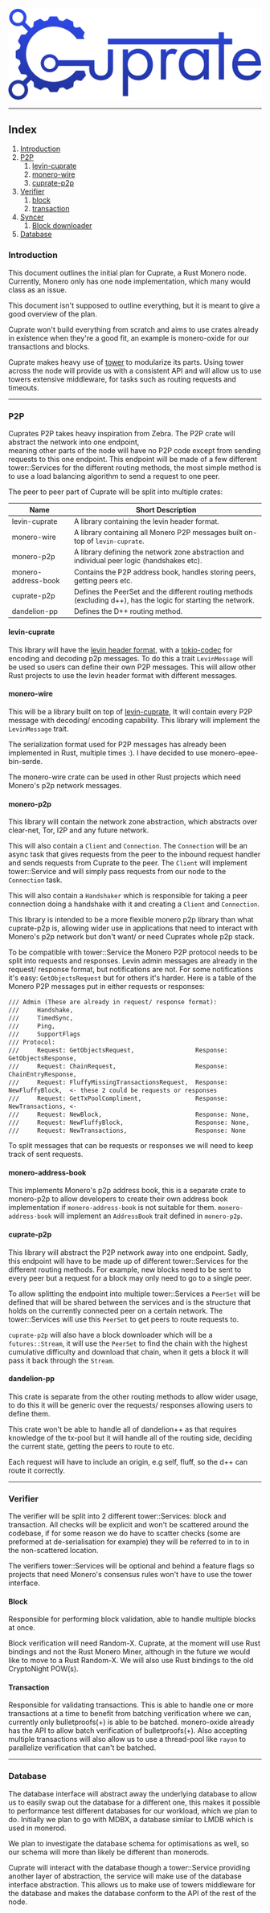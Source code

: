 ![Cuprate](logo/wordmark/CuprateWordmark.svg)

---

## Index

1. [Introduction](#introduction)
2. [P2P](#p2p)
   1. [levin-cuprate](#levin-cuprate)
   2. [monero-wire](#monero-wire)
   3. [cuprate-p2p](#cuprate-p2p)
3. [Verifier](#verifier)
   1. [block](#block)
   2. [transaction](#transaction)
4. [Syncer](#syncer)
   1. [Block downloader](#the-block-downloader)
5. [Database](#database)



### Introduction

This document outlines the initial plan for Cuprate, a Rust Monero node. Currently, Monero only
has one node implementation, which many would class as an issue.

This document isn't supposed to outline everything, but it is meant to give a good overview of the
plan.

Cuprate won't build everything from scratch and aims to use crates already in existence
when they're a good fit, an example is monero-oxide for our transactions and blocks.

Cuprate makes heavy use of [tower](https://docs.rs/tower/latest/tower/index.html) to modularize its
parts. Using tower across the node will provide us with a consistent API and will allow us to use towers
extensive middleware, for tasks such as routing requests and timeouts.

---

### P2P

Cuprates P2P takes heavy inspiration from Zebra. The P2P crate will abstract the network into one endpoint,  
meaning other parts of the node will have no P2P code except from sending requests to this one endpoint.
This endpoint will be made of a few different tower::Services for the different routing methods, the most
simple method is to use a load balancing algorithm to send a request to one peer.

The peer to peer part of Cuprate will be split into multiple crates:

| Name                | Short Description                                                                                              |
|---------------------|----------------------------------------------------------------------------------------------------------------|
| levin-cuprate       | A library containing the levin header format.                                                                  |
| monero-wire         | A library containing all Monero P2P messages built on-top of `levin-cuprate`.                                  |
| monero-p2p          | A library defining the network zone abstraction and individual peer logic (handshakes etc).                    |
| monero-address-book | Contains the P2P address book, handles storing peers, getting peers etc.                                       |
| cuprate-p2p         | Defines the PeerSet and the different routing methods (excluding d++), has the logic for starting the network. |
| dandelion-pp        | Defines the D++ routing method.                                                                                |

#### levin-cuprate

This library will have the [levin header format](https://github.com/monero-project/monero/blob/master/docs/LEVIN_PROTOCOL.md#header),
with a [tokio-codec](https://docs.rs/tokio-util/0.7.8/tokio_util/codec/index.html) for encoding and
decoding p2p messages. To do this a trait `LevinMessage` will be used so users can define their own
P2P messages. This will allow other Rust projects to use the levin header format with different messages.

#### monero-wire

This will be a library built on top of [levin-cuprate](#levin-cuprate), It will contain every P2P
message with decoding/ encoding capability. This library will implement the `LevinMessage` trait.

The serialization format used for P2P messages has already been implemented in Rust, multiple times :). I have decided to
use monero-epee-bin-serde.

The monero-wire crate can be used in other Rust projects which need Monero's p2p network messages.

#### monero-p2p

This library will contain the network zone abstraction, which abstracts over clear-net, Tor, I2P and any future network.

This will also contain a `Client` and `Connection`. The `Connection` will be an async task that gives requests from
the peer to the inbound request handler and sends requests from Cuprate to the peer. The `Client` will implement
tower::Service and will simply pass requests from our node to the `Connection` task.

This will also contain a `Handshaker` which is responsible for taking a peer connection doing a handshake with it
and creating a `Client` and `Connection`.

This library is intended to be a more flexible monero p2p library than what cuprate-p2p is, allowing wider use in applications that need to
interact with Monero's p2p network but don't want/ or need Cuprates whole p2p stack.

To be compatible with tower::Service the Monero P2P protocol needs to be split into requests and responses.
Levin admin messages are already in the request/ response format, but notifications are not. For some
notifications it's easy: `GetObjectsRequest` but for others it's harder.
Here is a table of the Monero P2P messages put in either requests or responses:

```
/// Admin (These are already in request/ response format):
///     Handshake,
///     TimedSync,
///     Ping,
///     SupportFlags
/// Protocol:
///     Request: GetObjectsRequest,                 Response: GetObjectsResponse,
///     Request: ChainRequest,                      Response: ChainEntryResponse,
///     Request: FluffyMissingTransactionsRequest,  Response: NewFluffyBlock,  <- these 2 could be requests or responses
///     Request: GetTxPoolCompliment,               Response: NewTransactions, <-
///     Request: NewBlock,                          Response: None,
///     Request: NewFluffyBlock,                    Response: None,
///     Request: NewTransactions,                   Response: None
```

To split messages that can be requests or responses we will need to keep track of sent
requests.

#### monero-address-book

This implements Monero's p2p address book, this is a separate crate to monero-p2p to allow developers to create their own address book implementation
if `monero-address-book` is not suitable for them. `monero-address-book` will implement an `AddressBook` trait defined in `monero-p2p`.

#### cuprate-p2p

This library will abstract the P2P network away into one endpoint. Sadly, this endpoint will have to be made
up of different tower::Services for the different routing methods. For example, new blocks need to be sent to every
peer but a request for a block may only need to go to a single peer.

To allow splitting the endpoint into multiple tower::Services a `PeerSet` will be defined that will be shared between the services and is the structure
that holds on the currently connected peer on a certain network. The tower::Services will use this `PeerSet` to get peers to route requests to.

`cuprate-p2p` will also have a block downloader which will be a `futures::Stream`, it will use the `PeerSet` to find the chain with the highest cumulative 
difficulty and download that chain, when it gets a block it will pass it back through the `Stream`. 

#### dandelion-pp

This crate is separate from the other routing methods to allow wider usage, to do this it will be generic over the requests/ responses allowing users
to define them.

This crate won't be able to handle all of dandelion++ as that requires knowledge of the tx-pool but it will handle all of the routing side, deciding the current
state, getting the peers to route to etc.

Each request will have to include an origin, e.g self, fluff, so the d++ can route it correctly.

---

### Verifier

The verifier will be split into 2 different tower::Services: block and transaction. All checks will
be explicit and won't be scattered around the codebase, if for some reason we do have to scatter checks
(some are preformed at de-serialisation for example) they will be referred to in to in the non-scattered
location.

The verifiers tower::Services will be optional and behind a feature flags so projects that need Monero's consensus
rules won't have to use the tower interface.

#### Block

Responsible for performing block validation, able to handle multiple blocks at once.

Block verification will need Random-X. Cuprate, at the moment will use Rust bindings and not the Rust Monero
Miner, although in the future we would like to move to a Rust Random-X. We will also use Rust bindings to the
old CryptoNight POW(s).

#### Transaction

Responsible for validating transactions. This is able to handle one or more transactions at a time to
benefit from batching verification where we can, currently only bulletproofs(+) is able to be batched.
monero-oxide already has the API to allow batch verification of bulletproofs(+). Also accepting multiple
transactions will also allow us to use a thread-pool like `rayon` to parallelize verification that can't
be batched.

---

### Database

The database interface will abstract away the underlying database to allow us to easily swap out the database for a different one,
this makes it possible to performance test different databases for our workload, which we plan to do. Initially we plan to go with
MDBX, a database similar to LMDB which is used in monerod.

We plan to investigate the database schema for optimisations as well, so our schema will more than likely be different than monerods.

Cuprate will interact with the database though a tower::Service providing another layer of abstraction, the service will make use of
the database interface abstraction. This allows us to make use of towers middleware for the database and makes the database conform to
the API of the rest of the node.
